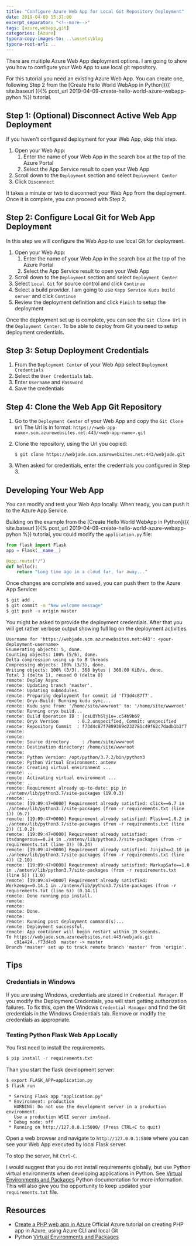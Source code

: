 ```yaml
---
title: "Configure Azure Web App for Local Git Repository Deployment"
date: 2019-04-09 15:37:00
excerpt_separator: "<!--more-->"
tags: [azure,webapp,git]
categories: [Azure]
typora-copy-images-to: ..\assets\blog
typora-root-url: ..
---
```


There are multiple Azure Web App deployment options. I am going to show you how to configure your Web App to use local git repository.

<!--more-->

For this tutorial you need an existing Azure Web App. You can create one, following Step 2 from the [Create Hello World WebApp in Python]({{ site.baseurl }}{% post_url 2019-04-09-create-hello-world-azure-webapp-pyhon %}) tutorial.

## Step 1: (Optional) Disconnect Active Web App Deployment

If you haven't configured deployment for your Web App, skip this step.

1. Open your Web App:
   1. Enter the name of your Web App in the search box at the top of the Azure Portal
   2. Select the App Service result to open your Web App
2. Scroll down to the `Deployment` section and select `Deployment Center`
3. Click `Disconnect`

It takes a minute or two to disconnect your Web App from the deployment. Once it is complete, you can proceed with Step 2. 

## Step 2: Configure Local Git for Web App Deployment

In this step we will configure the Web App to use local Git for deployment.

1. Open your Web App:
   1. Enter the name of your Web App in the search box at the top of the Azure Portal
   2. Select the App Service result to open your Web App
2. Scroll down to the `Deployment` section and select `Deployment Center`
3. Select `Local Git` for source control and click `Continue`
4. Select a build provider. I am going to use `Kapp Service Kudu build server` and click `Continue`
5. Review the deployment definition and click `Finish` to setup the deployment

Once the deployment set up is complete, you can see the `Git Clone Url`  in the `Deployment Center`. To be able to deploy from Git you need to setup deployment credentials.

## Step 3: Setup Deployment Credentials

1. From the `Deployment Center` of your Web App select `Deployment Credentials`
2. Select the `User Credentials` tab.
3. Enter `Username` and `Password`
4. Save the credentials

## Step 4: Clone the Web App Git Repository

1. Go to the `Deployment Center` of your Web App and copy the `Git Clone Url`
   The Url is in format: `https://<web-app-name>.scm.azurewebsites.net:443/<web-app-name>.git`

2. Clone the repository, using the Url you copied:

   ```
   $ git clone https://webjade.scm.azurewebsites.net:443/webjade.git
   ```

3. When asked for credentials, enter the credentials you configured in Step 3.

## Developing Your Web App

You can modify and test your Web App locally. When ready, you can push it to the Azure App Service.

Building on the example from the [Create Hello World WebApp in Python]({{ site.baseurl }}{% post_url 2019-04-09-create-hello-world-azure-webapp-pyhon %}) tutorial, you could modify the `application.py` file:

```python
from flask import Flask
app = Flask(__name__)

@app.route("/")
def hello():
    return "Long time ago in a cloud far, far away..."
```

Once changes are complete and saved, you can push them to the Azure App Service:

``` bash
$ git add .
$ git commit -m "New welcome message"
$ git push -u origin master
```

You might be asked to provide the deployment credentials. After that you will get rather verbose output showing full log on the deployment activities.

```
Username for 'https://webjade.scm.azurewebsites.net:443': <your-deployment-username>
Enumerating objects: 5, done.
Counting objects: 100% (5/5), done.
Delta compression using up to 8 threads
Compressing objects: 100% (3/3), done.
Writing objects: 100% (3/3), 368 bytes | 368.00 KiB/s, done.
Total 3 (delta 1), reused 0 (delta 0)
remote: Deploy Async
remote: Updating branch 'master'.
remote: Updating submodules.
remote: Preparing deployment for commit id 'f73d4c87f7'.
remote: Oryx-Build: Running kudu sync...
remote: Kudu sync from: '/home/site/wwwroot' to: '/home/site/wwwroot'
remote: Running oryx build...
remote: Build Operation ID : |csLOYh6lj1o=.c54b9b69_
remote: Oryx Version       : 0.2.unspecified, Commit: unspecified
remote: Repository Commit  : f73d4c87f7809389d232781c49f62c7dadb1b2f7
remote:
remote:
remote: Source directory     : /home/site/wwwroot
remote: Destination directory: /home/site/wwwroot
remote:
remote: Python Version: /opt/python/3.7.2/bin/python3
remote: Python Virtual Environment: antenv
remote: Creating virtual environment ...
remote: ..
remote: Activating virtual environment ...
remote: ..
remote: Requirement already up-to-date: pip in ./antenv/lib/python3.7/site-packages (19.0.3)
remote: ..
remote: [19:09:47+0000] Requirement already satisfied: click==6.7 in ./antenv/lib/python3.7/site-packages (from -r requirements.txt (line 1)) (6.7)
remote: [19:09:47+0000] Requirement already satisfied: Flask==1.0.2 in ./antenv/lib/python3.7/site-packages (from -r requirements.txt (line 2)) (1.0.2)
remote: [19:09:47+0000] Requirement already satisfied: itsdangerous==0.24 in ./antenv/lib/python3.7/site-packages (from -r requirements.txt (line 3)) (0.24)
remote: [19:09:47+0000] Requirement already satisfied: Jinja2==2.10 in ./antenv/lib/python3.7/site-packages (from -r requirements.txt (line 4)) (2.10)
remote: [19:09:47+0000] Requirement already satisfied: MarkupSafe==1.0 in ./antenv/lib/python3.7/site-packages (from -r requirements.txt (line 5)) (1.0)
remote: [19:09:47+0000] Requirement already satisfied: Werkzeug==0.14.1 in ./antenv/lib/python3.7/site-packages (from -r requirements.txt (line 6)) (0.14.1)
remote: Done running pip install.
remote:
remote:
remote: Done.
remote:
remote: Running post deployment command(s)...
remote: Deployment successful.
remote: App container will begin restart within 10 seconds.
To https://webjade.scm.azurewebsites.net:443/webjade.git
   c91a424..f73d4c8  master -> master
Branch 'master' set up to track remote branch 'master' from 'origin'.

```

## Tips

### Credentials in Windows

If you are using Windows, credentials are stored in `Credential Manager`. If you modify the Deployment Credentials, you will start getting authorization failures. To fix this, open the Windows `Credential Manager` and find the Git credentials in the Windows Credentials tab. Remove or modify the credentials as appropriate.

### Testing Python Flask Web App Locally

You first need to install the requirements.

```bash
$ pip install -r requirements.txt
```

Than you start the flask development server:

```bash
$ export FLASK_APP=application.py
$ flask run
```

```
 * Serving Flask app "application.py"
 * Environment: production
   WARNING: Do not use the development server in a production environment.
   Use a production WSGI server instead.
 * Debug mode: off
 * Running on http://127.0.0.1:5000/ (Press CTRL+C to quit)
```

Open a web browser and navigate to `http://127.0.0.1:5000` where you can see your Web App executed by local Flask server.

To stop the server, hit `Ctrl-C`.

I would suggest that you do not install requirements globally, but use Python virtual environments when developing applications in Python. See [Virtual Environments and Packages](https://docs.python.org/3/tutorial/venv.html) Python documentation for more information. This will also give you the opportunity to keep updated your `requirements.txt` file.

## Resources

* [Create a PHP web app in Azure](https://docs.microsoft.com/en-us/azure/app-service/app-service-web-get-started-php)
  Official Azure tutorial on creating PHP app in Azure, using Azure CLI and local Git
* Python [Virtual Environments and Packages](https://docs.python.org/3/tutorial/venv.html)


